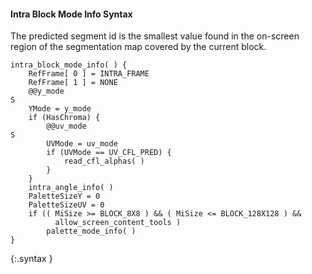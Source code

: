 #### Intra Block Mode Info Syntax

The predicted segment id is the smallest value found in the on-screen region
of the segmentation map covered by the current block.

~~~~~
intra_block_mode_info( ) {
    RefFrame[ 0 ] = INTRA_FRAME
    RefFrame[ 1 ] = NONE
    @@y_mode                                                                   S
    YMode = y_mode
    if (HasChroma) {
        @@uv_mode                                                              S
        UVMode = uv_mode
        if (UVMode == UV_CFL_PRED) {
            read_cfl_alphas( )
        }
    }
    intra_angle_info( )
    PaletteSizeY = 0
    PaletteSizeUV = 0
    if (( MiSize >= BLOCK_8X8 ) && ( MiSize <= BLOCK_128X128 ) &&
          allow_screen_content_tools )
        palette_mode_info( )
}
~~~~~
{:.syntax }
